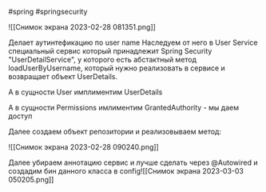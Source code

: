 #spring 
#springsecurity 

![[Снимок экрана 2023-02-28 081351.png]]


Делает аутинтефикацию по user name
Наследуем от него в User Service
специальный сервис который принадлежит Spring Security  "UserDetailService", у которого есть абстактный метод loadUserByUsername, который нужно реализовать в сервисе и возвращает объект UserDetails.

А в сущности User имплиментим UserDetails

А в сущности Permissions имлиментим GrantedAuthority - мы даем доступ

Далее создаем объект репозитории и реализовываем метод:

![[Снимок экрана 2023-02-28 090240.png]]


Далее убираем аннотацию сервис и лучше сделать через @Autowired
и создадим бин данного класса в config![[Снимок экрана 2023-03-03 050205.png]]